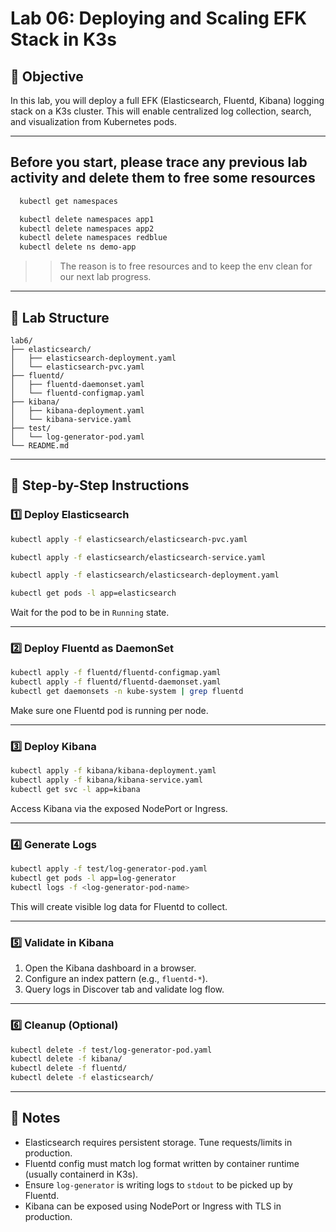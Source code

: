 # Lab 06: Deploying and Scaling EFK Stack in K3s

## 🎯 Objective

In this lab, you will deploy a full EFK (Elasticsearch, Fluentd, Kibana) logging stack on a K3s cluster. This will enable centralized log collection, search, and visualization from Kubernetes pods.

---

## Before you start, please trace any previous lab activity and delete them to free some resources

```sh 
  kubectl get namespaces
```
```sh 
  kubectl delete namespaces app1
  kubectl delete namespaces app2
  kubectl delete namespaces redblue
  kubectl delete ns demo-app
```
>> The reason is to free resources and to keep the env clean for our next lab progress. 


---
## 🧱 Lab Structure

```
lab6/
├── elasticsearch/
│   ├── elasticsearch-deployment.yaml
│   └── elasticsearch-pvc.yaml
├── fluentd/
│   ├── fluentd-daemonset.yaml
│   └── fluentd-configmap.yaml
├── kibana/
│   ├── kibana-deployment.yaml
│   └── kibana-service.yaml
├── test/
│   └── log-generator-pod.yaml
└── README.md
```

---

## 🧩 Step-by-Step Instructions

### 1️⃣ Deploy Elasticsearch

```bash
kubectl apply -f elasticsearch/elasticsearch-pvc.yaml
```
```sh
kubectl apply -f elasticsearch/elasticsearch-service.yaml
```
```sh
kubectl apply -f elasticsearch/elasticsearch-deployment.yaml
```
```sh 
kubectl get pods -l app=elasticsearch
```

Wait for the pod to be in `Running` state.

---

### 2️⃣ Deploy Fluentd as DaemonSet

```bash
kubectl apply -f fluentd/fluentd-configmap.yaml
kubectl apply -f fluentd/fluentd-daemonset.yaml
kubectl get daemonsets -n kube-system | grep fluentd
```

Make sure one Fluentd pod is running per node.

---

### 3️⃣ Deploy Kibana

```bash
kubectl apply -f kibana/kibana-deployment.yaml
kubectl apply -f kibana/kibana-service.yaml
kubectl get svc -l app=kibana
```

Access Kibana via the exposed NodePort or Ingress.

---

### 4️⃣ Generate Logs

```bash
kubectl apply -f test/log-generator-pod.yaml
kubectl get pods -l app=log-generator
kubectl logs -f <log-generator-pod-name>
```

This will create visible log data for Fluentd to collect.

---

### 5️⃣ Validate in Kibana

1. Open the Kibana dashboard in a browser.
2. Configure an index pattern (e.g., `fluentd-*`).
3. Query logs in Discover tab and validate log flow.

---

### 6️⃣ Cleanup (Optional)

```bash
kubectl delete -f test/log-generator-pod.yaml
kubectl delete -f kibana/
kubectl delete -f fluentd/
kubectl delete -f elasticsearch/
```

---

## 🧠 Notes

- Elasticsearch requires persistent storage. Tune requests/limits in production.
- Fluentd config must match log format written by container runtime (usually containerd in K3s).
- Ensure `log-generator` is writing logs to `stdout` to be picked up by Fluentd.
- Kibana can be exposed using NodePort or Ingress with TLS in production.


